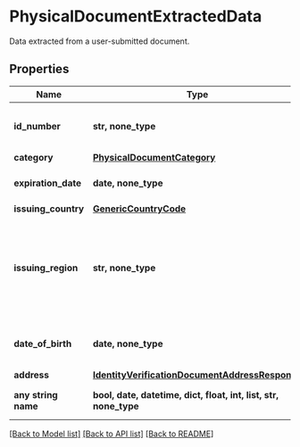 # PhysicalDocumentExtractedData

Data extracted from a user-submitted document.

## Properties
Name | Type | Description | Notes
------------ | ------------- | ------------- | -------------
**id_number** | **str, none_type** | Alpha-numeric ID number extracted via OCR from the user&#39;s document image. | 
**category** | [**PhysicalDocumentCategory**](PhysicalDocumentCategory.md) |  | 
**expiration_date** | **date, none_type** | A date in the format YYYY-MM-DD (RFC 3339 Section 5.6). | 
**issuing_country** | [**GenericCountryCode**](GenericCountryCode.md) |  | 
**issuing_region** | **str, none_type** | An ISO 3166-2 subdivision code. Related terms would be \&quot;state\&quot;, \&quot;province\&quot;, \&quot;prefecture\&quot;, \&quot;zone\&quot;, \&quot;subdivision\&quot;, etc. | 
**date_of_birth** | **date, none_type** | A date extracted from the document in the format YYYY-MM-DD (RFC 3339 Section 5.6). | 
**address** | [**IdentityVerificationDocumentAddressResponse**](IdentityVerificationDocumentAddressResponse.md) |  | 
**any string name** | **bool, date, datetime, dict, float, int, list, str, none_type** | any string name can be used but the value must be the correct type | [optional]

[[Back to Model list]](../README.md#documentation-for-models) [[Back to API list]](../README.md#documentation-for-api-endpoints) [[Back to README]](../README.md)


